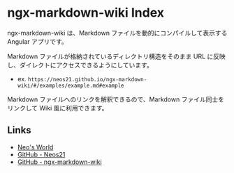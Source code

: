# ngx-markdown-wiki Index

ngx-markdown-wiki は、Markdown ファイルを動的にコンパイルして表示する Angular アプリです。

Markdown ファイルが格納されているディレクトリ構造をそのまま URL に反映し、ダイレクトにアクセスできるようにしています。

- ex. `https://neos21.github.io/ngx-markdown-wiki/#/examples/example.md#example`

Markdown ファイルへのリンクを解釈できるので、Markdown ファイル同士をリンクして Wiki 風に利用できます。


## Links

- [Neo's World](https://neos21.net/)
- [GitHub - Neos21](https://github.com/Neos21/)
- [GitHub - ngx-markdown-wiki](https://github.com/Neos21/ngx-markdown-wiki)
